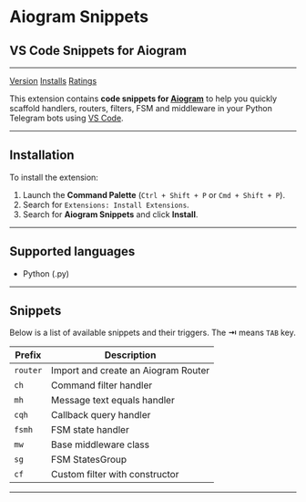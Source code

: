 # Aiogram Snippets
## VS Code Snippets for Aiogram
-------------------

[Version](https://marketplace.visualstudio.com/items?itemName=shakhzodbek.vscode-aiogram-snippets)
[Installs](https://marketplace.visualstudio.com/items?itemName=shakhzodbek.vscode-aiogram-snippets)
[Ratings](https://marketplace.visualstudio.com/items?itemName=shakhzodbek.vscode-aiogram-snippets)

This extension contains **code snippets for [Aiogram](https://docs.aiogram.dev/)** to help you quickly scaffold handlers, routers, filters, FSM and middleware in your Python Telegram bots using [VS Code](https://code.visualstudio.com/).

---

## Installation

To install the extension:

1. Launch the **Command Palette** (`Ctrl + Shift + P` or `Cmd + Shift + P`).
2. Search for `Extensions: Install Extensions`.
3. Search for **Aiogram Snippets** and click **Install**.

---

## Supported languages

* Python (.py)

---

## Snippets

Below is a list of available snippets and their triggers. The **⇥** means `TAB` key.

| Prefix | Description |
| ------ | ------------ |
| `router` | Import and create an Aiogram Router |
| `ch` | Command filter handler |
| `mh` | Message text equals handler |
| `cqh` | Callback query handler |
| `fsmh` | FSM state handler |
| `mw` | Base middleware class |
| `sg` | FSM StatesGroup |
| `cf` | Custom filter with constructor |

---
